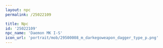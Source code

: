 ```yaml
---
layout: npc
permalink: /25022109

title: Npc
id: '25022109'
npc_name: 'Daemon MK I-S'
icon_url: 'portrait/mob/29500008_m_darkegoweapon_dagger_type_p.png'
---
```

